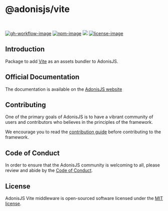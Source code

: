 # @adonisjs/vite

<br />

[![gh-workflow-image]][gh-workflow-url] [![npm-image]][npm-url] ![][typescript-image] [![license-image]][license-url]

## Introduction
Package to add [Vite](https://vitejs.dev/) as an assets bundler to AdonisJS.

## Official Documentation
The documentation is available on the [AdonisJS website](https://docs.adonisjs.com/guides/assets-bundling)

## Contributing
One of the primary goals of AdonisJS is to have a vibrant community of users and contributors who believes in the principles of the framework.

We encourage you to read the [contribution guide](https://github.com/adonisjs/.github/blob/main/docs/CONTRIBUTING.md) before contributing to the framework.

## Code of Conduct
In order to ensure that the AdonisJS community is welcoming to all, please review and abide by the [Code of Conduct](https://github.com/adonisjs/.github/blob/main/docs/CODE_OF_CONDUCT.md).

## License
AdonisJS Vite middleware is open-sourced software licensed under the [MIT license](LICENSE.md).

[gh-workflow-image]: https://img.shields.io/github/actions/workflow/status/adonisjs/vite/checks.yml?style=for-the-badge
[gh-workflow-url]: https://github.com/adonisjs/vite/actions/workflows/checks.yml "Github action"

[npm-image]: https://img.shields.io/npm/v/@adonisjs/vite/latest.svg?style=for-the-badge&logo=npm
[npm-url]: https://www.npmjs.com/package/@adonisjs/vite/v/latest "npm"

[typescript-image]: https://img.shields.io/badge/Typescript-294E80.svg?style=for-the-badge&logo=typescript

[license-url]: LICENSE.md
[license-image]: https://img.shields.io/github/license/adonisjs/vite?style=for-the-badge
